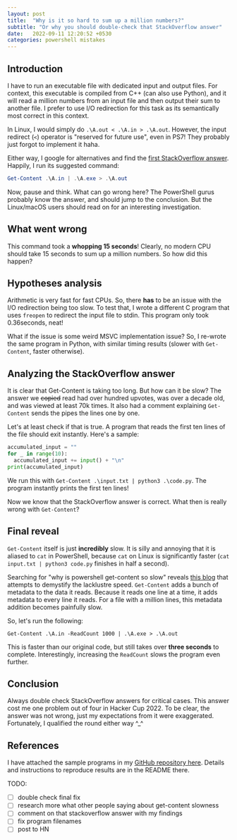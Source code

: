 ```yaml
---
layout: post
title:  "Why is it so hard to sum up a million numbers?"
subtitle: "Or why you should double-check that StackOverflow answer"
date:   2022-09-11 12:20:52 +0530
categories: powershell mistakes
---
```


## Introduction

I have to run an executable file with dedicated input and output files. For context, this executable is compiled from C++ (can also use Python), and it will read a million numbers from an input file and then output their sum to another file. I prefer to use I/O redirection for this task as its semantically most correct in this context.

In Linux, I would simply do `.\A.out < .\A.in > .\A.out`. However, the input redirect (`<`) operator is "reserved for future use", even in PS7! They probably just forgot to implement it haha.

Either way, I google for alternatives and find the [first StackOverflow answer](https://stackoverflow.com/a/11788475/2181238). Happily, I run its suggested command:

```powershell
Get-Content .\A.in | .\A.exe > .\A.out
```

Now, pause and think. What can go wrong here? The PowerShell gurus probably know the answer, and should jump to the conclusion. But the Linux/macOS users should read on for an interesting investigation.

## What went wrong

This command took a **whopping 15 seconds**! Clearly, no modern CPU should take 15 seconds to sum up a million numbers. So how did this happen?

## Hypotheses analysis

Arithmetic is very fast for fast CPUs. So, there **has** to be an issue with the I/O redirection being too slow. To test that, I wrote a different C program that uses `freopen` to redirect the input file to stdin. This program only took 0.36seconds, neat!

What if the issue is some weird MSVC implementation issue? So, I re-wrote the same program in Python, with similar timing results (slower with `Get-Content`, faster otherwise).

## Analyzing the StackOverflow answer

It is clear that Get-Content is taking too long. But how can it be slow? The answer we ~~copied~~ read had over hundred upvotes, was over a decade old, and was viewed at least 70k times. It also had a comment explaining `Get-Content` sends the pipes the lines one by one.

Let's at least check if that is true. A program that reads the first ten lines of the file should exit instantly. Here's a sample:

```python
accumulated_input = ""
for _ in range(10):
  accumulated_input += input() + "\n"
print(accumulated_input)
```

We run this with `Get-Content .\input.txt | python3 .\code.py`. The program instantly prints the first ten lines!

Now we know that the StackOverflow answer is correct. What then is really wrong with `Get-Content`?

## Final reveal

`Get-Content` itself is just **incredibly** slow. It is silly and annoying that it is aliased to `cat` in PowerShell, because `cat` on Linux is significantly faster (`cat input.txt | python3 code.py` finishes in half a second).

Searching for "why is powershell get-content so slow" reveals [this blog](https://joelitechlife.ca/2022/06/08/powershell-get-content-slow/) that attempts to demystify the lacklustre speed. `Get-Content` adds a bunch of metadata to the data it reads. Because it reads one line at a time, it adds metadata to every line it reads. For a file with a million lines, this metadata addition becomes painfully slow.

So, let's run the following:

`Get-Content .\A.in -ReadCount 1000 | .\A.exe > .\A.out`

This is faster than our original code, but still takes over **three seconds** to complete. Interestingly, increasing the `ReadCount` slows the program even further.


## Conclusion

Always double check StackOverflow answers for critical cases. This answer cost me one problem out of four in Hacker Cup 2022. To be clear, the answer was not wrong, just my expectations from it were exaggerated. Fortunately, I qualified the round either way ^_^

## References

I have attached the sample programs in my [GitHub repository here](https://github.com/gaurangtandon/gaurangtandon.github.io/blob/master/codes/powershell-redirection). Details and instructions to reproduce results are in the README there.

TODO:
- [ ] double check final fix
- [ ] research more what other people saying about get-content slowness
- [ ] comment on that stackoverflow answer with my findings
- [ ] fix program filenames
- [ ] post to HN